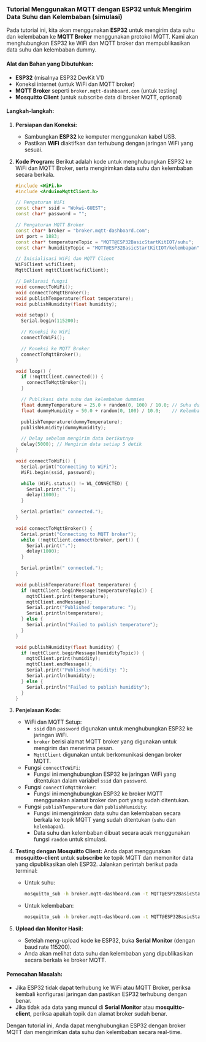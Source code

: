 ### **Tutorial Menggunakan MQTT dengan ESP32 untuk Mengirim Data Suhu dan Kelembaban** (simulasi)

Pada tutorial ini, kita akan menggunakan **ESP32** untuk mengirim data suhu dan kelembaban ke **MQTT Broker** menggunakan protokol MQTT. Kami akan menghubungkan ESP32 ke WiFi dan MQTT broker dan mempublikasikan data suhu dan kelembaban dummy.

#### **Alat dan Bahan yang Dibutuhkan:**

- **ESP32** (misalnya ESP32 DevKit V1)
- Koneksi internet (untuk WiFi dan MQTT broker)
- **MQTT Broker** seperti `broker.mqtt-dashboard.com` (untuk testing)
- **Mosquitto Client** (untuk subscribe data di broker MQTT, optional)

#### **Langkah-langkah:**

1. **Persiapan dan Koneksi:**

   - Sambungkan **ESP32** ke komputer menggunakan kabel USB.
   - Pastikan **WiFi** diaktifkan dan terhubung dengan jaringan WiFi yang sesuai.

2. **Kode Program:** Berikut adalah kode untuk menghubungkan ESP32 ke WiFi dan MQTT Broker, serta mengirimkan data suhu dan kelembaban secara berkala.

   ```c++
   #include <WiFi.h>
   #include <ArduinoMqttClient.h>
   
   // Pengaturan WiFi
   const char* ssid = "Wokwi-GUEST";
   const char* password = "";
   
   // Pengaturan MQTT Broker
   const char* broker = "broker.mqtt-dashboard.com";
   int port = 1883;
   const char* temperatureTopic = "MQTT@ESP32BasicStartKitIOT/suhu";
   const char* humidityTopic = "MQTT@ESP32BasicStartKitIOT/kelembapan";
   
   // Inisialisasi WiFi dan MQTT Client
   WiFiClient wifiClient;
   MqttClient mqttClient(wifiClient);
   
   // Deklarasi fungsi
   void connectToWiFi();
   void connectToMqttBroker();
   void publishTemperature(float temperature);
   void publishHumidity(float humidity);
   
   void setup() {
     Serial.begin(115200);
   
     // Koneksi ke WiFi
     connectToWiFi();
   
     // Koneksi ke MQTT Broker
     connectToMqttBroker();
   }
   
   void loop() {
     if (!mqttClient.connected()) {
       connectToMqttBroker();
     }
   
     // Publikasi data suhu dan kelembaban dummies
     float dummyTemperature = 25.0 + random(0, 100) / 10.0; // Suhu dummies antara 25.0 hingga 34.9
     float dummyHumidity = 50.0 + random(0, 100) / 10.0;    // Kelembaban dummies antara 50.0 hingga 59.9
   
     publishTemperature(dummyTemperature);
     publishHumidity(dummyHumidity);
   
     // Delay sebelum mengirim data berikutnya
     delay(5000); // Mengirim data setiap 5 detik
   }
   
   void connectToWiFi() {
     Serial.print("Connecting to WiFi");
     WiFi.begin(ssid, password);
   
     while (WiFi.status() != WL_CONNECTED) {
       Serial.print(".");
       delay(1000);
     }
   
     Serial.println(" connected.");
   }
   
   void connectToMqttBroker() {
     Serial.print("Connecting to MQTT broker");
     while (!mqttClient.connect(broker, port)) {
       Serial.print(".");
       delay(1000);
     }
   
     Serial.println(" connected.");
   }
   
   void publishTemperature(float temperature) {
     if (mqttClient.beginMessage(temperatureTopic)) {
       mqttClient.print(temperature);
       mqttClient.endMessage();
       Serial.print("Published temperature: ");
       Serial.println(temperature);
     } else {
       Serial.println("Failed to publish temperature");
     }
   }
   
   void publishHumidity(float humidity) {
     if (mqttClient.beginMessage(humidityTopic)) {
       mqttClient.print(humidity);
       mqttClient.endMessage();
       Serial.print("Published humidity: ");
       Serial.println(humidity);
     } else {
       Serial.println("Failed to publish humidity");
     }
   }
   ```

3. **Penjelasan Kode:**

   - WiFi dan MQTT Setup:
     - `ssid` dan `password` digunakan untuk menghubungkan ESP32 ke jaringan WiFi.
     - `broker` berisi alamat MQTT broker yang digunakan untuk mengirim dan menerima pesan.
     - `MqttClient` digunakan untuk berkomunikasi dengan broker MQTT.
   - Fungsi `connectToWiFi`:
     - Fungsi ini menghubungkan ESP32 ke jaringan WiFi yang ditentukan dalam variabel `ssid` dan `password`.
   - Fungsi `connectToMqttBroker`:
     - Fungsi ini menghubungkan ESP32 ke broker MQTT menggunakan alamat broker dan port yang sudah ditentukan.
   - Fungsi `publishTemperature` dan `publishHumidity`:
     - Fungsi ini mengirimkan data suhu dan kelembaban secara berkala ke topik MQTT yang sudah ditentukan (`suhu` dan `kelembapan`).
     - Data suhu dan kelembaban dibuat secara acak menggunakan fungsi `random` untuk simulasi.

4. **Testing dengan Mosquitto Client:** Anda dapat menggunakan **mosquitto-client** untuk **subscribe** ke topik MQTT dan memonitor data yang dipublikasikan oleh ESP32. Jalankan perintah berikut pada terminal:

   - Untuk suhu:

     ```bash
     mosquitto_sub -h broker.mqtt-dashboard.com -t MQTT@ESP32BasicStartKitIOT/suhu
     ```

   - Untuk kelembaban:

     ```bash
     mosquitto_sub -h broker.mqtt-dashboard.com -t MQTT@ESP32BasicStartKitIOT/kelembapan
     ```

5. **Upload dan Monitor Hasil:**

   - Setelah meng-upload kode ke ESP32, buka **Serial Monitor** (dengan baud rate 115200).
   - Anda akan melihat data suhu dan kelembaban yang dipublikasikan secara berkala ke broker MQTT.

#### **Pemecahan Masalah:**

- Jika ESP32 tidak dapat terhubung ke WiFi atau MQTT Broker, periksa kembali konfigurasi jaringan dan pastikan ESP32 terhubung dengan benar.
- Jika tidak ada data yang muncul di **Serial Monitor** atau **mosquitto-client**, periksa apakah topik dan alamat broker sudah benar.

Dengan tutorial ini, Anda dapat menghubungkan ESP32 dengan broker MQTT dan mengirimkan data suhu dan kelembaban secara real-time.